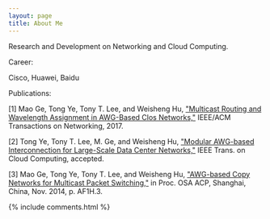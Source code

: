 ```yaml
---
layout: page
title: About Me
---
```


Research and Development on Networking and Cloud Computing.

Career:

Cisco, Huawei, Baidu


Publications:

[1] Mao Ge, Tong Ye, Tony T. Lee, and Weisheng Hu, ["Multicast Routing and Wavelength Assignment in AWG-Based Clos Networks,"](http://ieeexplore.ieee.org/abstract/document/7858793/) IEEE/ACM Transactions on Networking, 2017.

[2] Tong Ye, Tony T. Lee, M. Ge, and Weisheng Hu, ["Modular AWG-based Interconnection for Large-Scale Data Center Networks,"](http://ieeexplore.ieee.org/document/7393761/) IEEE Trans. on Cloud Computing, accepted.

[3] Mao Ge, Tong Ye, Tony T. Lee, and Weisheng Hu, ["AWG-based Copy Networks for Multicast Packet Switching,"](https://www.osapublishing.org/abstract.cfm?uri=ACPC-2014-AF1H.3) in Proc. OSA ACP, Shanghai, China, Nov. 2014, p. AF1H.3.

{% include comments.html %}


